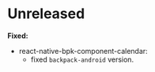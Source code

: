 # Unreleased

**Fixed:**

- react-native-bpk-component-calendar:
  - fixed `backpack-android` version.
